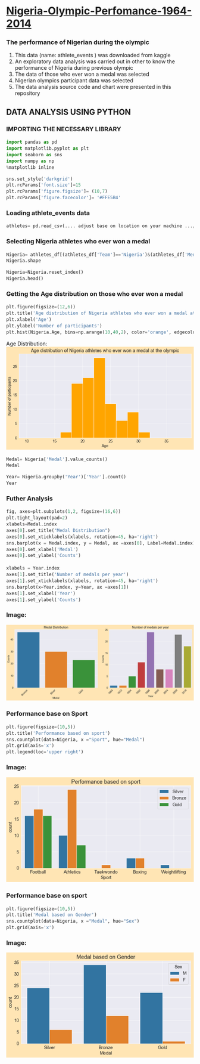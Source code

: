 # [Nigeria-Olympic-Perfomance-1964-2014](https://popecollins.github.io/Nigeria-Olympic-Perfomance-1964-2014/)

### The performance of Nigerian during the olympic
1. This data (name: athlete_events ) was downloaded from kaggle 
2. An exploratory data analysis was carried out in other to know the performance of Nigeria during previous olympic
3. The data of those who ever won a medal was selected
4. Nigerian olympics participant data was selected 
5. The data analysis source code and chart were presented in this repository

## DATA ANALYSIS USING PYTHON 

### IMPORTING THE NECESSARY LIBRARY
```python
import pandas as pd
import matplotlib.pyplot as plt
import seaborn as sns
import numpy as np
%matplotlib inline
```

```python
sns.set_style('darkgrid')
plt.rcParams['font.size']=15
plt.rcParams['figure.figsize']= (10,7)
plt.rcParams['figure.facecolor']= '#FFE5B4'
```
### Loading athlete_events data
``` python
athletes= pd.read_csv(.... adjust base on location on your machine .../athlete_events.csv')
```
### Selecting Nigeria athletes who ever won a medal
```python
Nigeria= athletes_df[(athletes_df['Team']=='Nigeria')&(athletes_df['Medal'].notnull())]
Nigeria.shape
```
```python
Nigeria=Nigeria.reset_index()
Nigeria.head()
```
### Getting the Age distribution on those who ever won a medal
```python
plt.figure(figsize=(12,6))
plt.title('Age distribution of Nigeria athletes who ever won a medal at the olympic')
plt.xlabel('Age')
plt.ylabel('Number of participants')
plt.hist(Nigeria.Age, bins=np.arange(10,40,2), color='orange', edgecolor='white');
```
Age Distribution:
![alt text](https://github.com/PopeCollins/Nigeria-Olympic-Perfomance-1964-2014/blob/main/A1.png)

```python
Medal= Nigeria['Medal'].value_counts()
Medal
```
```python
Year= Nigeria.groupby('Year')['Year'].count()
Year
```
### Futher Analysis
```python
fig, axes=plt.subplots(1,2, figsize=(16,6))
plt.tight_layout(pad=2)
xlabels=Medal.index
axes[0].set_title("Medal Distribution")
axes[0].set_xticklabels(xlabels, rotation=45, ha='right')
sns.barplot(x = Medal.index, y = Medal, ax =axes[0], Label=Medal.index)
axes[0].set_xlabel('Medal')
axes[0].set_ylabel('Counts')

xlabels = Year.index
axes[1].set_title('Number of medals per year')
axes[1].set_xticklabels(xlabels, rotation=45, ha='right')
sns.barplot(x=Year.index, y=Year, ax =axes[1])
axes[1].set_xlabel('Year')
axes[1].set_ylabel('Counts')
```
### Image:
![](https://github.com/PopeCollins/Nigeria-Olympic-Perfomance-1964-2014/blob/main/A2.png)


### Performance base on Sport
```python
plt.figure(figsize=(10,5))
plt.title('Performance based on sport')
sns.countplot(data=Nigeria, x ="Sport", hue="Medal")
plt.grid(axis='x')
plt.legend(loc='upper right')
```
### Image:
![](https://github.com/PopeCollins/Nigeria-Olympic-Perfomance-1964-2014/blob/main/A3.png)

### Performance base on sport
``` python
plt.figure(figsize=(10,5))
plt.title('Medal based on Gender')
sns.countplot(data=Nigeria, x ="Medal", hue="Sex")
plt.grid(axis='x')
```
### Image:
![](https://github.com/PopeCollins/Nigeria-Olympic-Perfomance-1964-2014/blob/main/A4.png)
